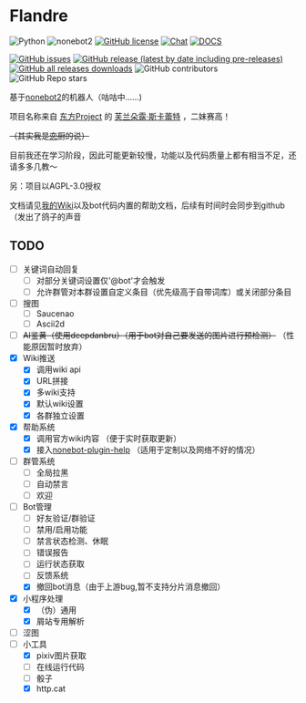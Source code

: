 # Flandre

![Python](https://img.shields.io/badge/python-3.9%2B-lightgrey)
![nonebot2](https://img.shields.io/badge/nonebot2-2.0.0a16-yellowgreen)
[![GitHub license](https://img.shields.io/github/license/KoishiStudio/Flandre)](https://github.com/KoishiStudio/Flandre/blob/main/LICENSE)
[![Chat](https://img.shields.io/badge/Chat-724678572-green)](https://jq.qq.com/?_wv=1027&k=z75kmJl7)
[![DOCS](https://img.shields.io/badge/DOCS-Flandre%20Docs-blue)](https://wiki.koishichan.top/wiki/Flandre:%E5%B8%AE%E5%8A%A9)

[![GitHub issues](https://img.shields.io/github/issues/KoishiStudio/FLandre)](https://github.com/KoishiStudio/Flandre/issues)
[![GitHub release (latest by date including pre-releases)](https://img.shields.io/github/v/release/KoishiStudio/Flandre?include_prereleases)](https://github.com/KoishiStudio/Flandre/releases)
[![GitHub all releases downloads](https://img.shields.io/github/downloads/KoishiStudio/Flandre/total)](https://github.com/KoishiStudio/Flandre/releases)
![GitHub contributors](https://img.shields.io/github/contributors/KoishiStudio/Flandre)
![GitHub Repo stars](https://img.shields.io/github/stars/KoishiStudio/Flandre?style=social)


基于[nonebot2](https://github.com/nonebot/nonebot2)的机器人（咕咕中……)

项目名称来自 [东方Project](https://zh.moegirl.org.cn/zh-cn/%E4%B8%9C%E6%96%B9Project) 的 [芙兰朵露·斯卡蕾特](https://zh.moegirl.org.cn/%E8%8A%99%E5%85%B0%E6%9C%B5%E9%9C%B2%C2%B7%E6%96%AF%E5%8D%A1%E8%95%BE%E7%89%B9) ，二妹赛高！

~~（其实我是[恋](https://zh.moegirl.org.cn/zh-cn/%E5%8F%A4%E6%98%8E%E5%9C%B0%E6%81%8B)厨的说）~~

目前我还在学习阶段，因此可能更新较慢，功能以及代码质量上都有相当不足，还请多多几教～

另：项目以AGPL-3.0授权

文档请见[我的Wiki](https://wiki.koishichan.top/wiki/Flandre:%E5%B8%AE%E5%8A%A9)以及bot代码内置的帮助文档，后续有时间时会同步到github（发出了鸽子的声音

## TODO
- [ ] 关键词自动回复
  - [ ] 对部分关键词设置仅'@bot'才会触发
  - [ ] 允许群管对本群设置自定义条目（优先级高于自带词库）或关闭部分条目
- [ ] 搜图
  - [ ] Saucenao
  - [ ] Ascii2d
- [ ] ~~AI鉴黄（使用deepdanbru）（用于bot对自己要发送的图片进行预检测）~~ （性能原因暂时放弃）
- [x] Wiki推送
  - [x] 调用wiki api
  - [x] URL拼接
  - [x] 多wiki支持
  - [x] 默认wiki设置
  - [x] 各群独立设置
- [x] 帮助系统
  - [x] 调用官方wiki内容 （便于实时获取更新）
  - [x] 接入[nonebot-plugin-help](https://github.com/XZhouQD/nonebot-plugin-help) （适用于定制以及网络不好的情况）
- [ ] 群管系统
  - [ ] 全局拉黑
  - [ ] 自动禁言
  - [ ] 欢迎
- [ ] Bot管理
  - [ ] 好友验证/群验证
  - [ ] 禁用/启用功能
  - [ ] 禁言状态检测、休眠
  - [ ] 错误报告
  - [ ] 运行状态获取
  - [ ] 反馈系统
  - [x] 撤回bot消息（由于上游bug,暂不支持分片消息撤回）
- [x] 小程序处理
  - [x] （伪）通用
  - [x] 屑站专用解析
- [ ] 涩图
- [ ] 小工具
  - [x] pixiv图片获取
  - [ ] 在线运行代码
  - [ ] 骰子
  - [x] http.cat
